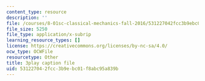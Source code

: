 ```yaml
---
content_type: resource
description: ''
file: /courses/8-01sc-classical-mechanics-fall-2016/531227042fcc3b9ebc01f8abc95a839b_EHCACV8rdig.srt
file_size: 5250
file_type: application/x-subrip
learning_resource_types: []
license: https://creativecommons.org/licenses/by-nc-sa/4.0/
ocw_type: OCWFile
resourcetype: Other
title: 3play caption file
uid: 53122704-2fcc-3b9e-bc01-f8abc95a839b
---
```

